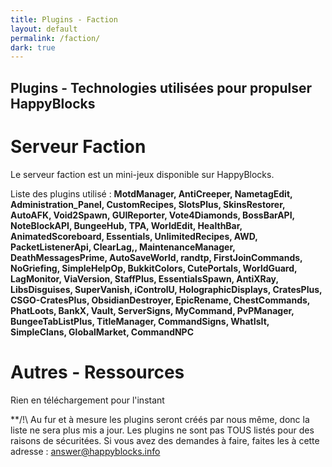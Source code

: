 ```yaml
---
title: Plugins - Faction
layout: default
permalink: /faction/
dark: true
---
```


## Plugins - Technologies utilisées pour propulser HappyBlocks

# Serveur Faction

Le serveur faction est un mini-jeux disponible sur HappyBlocks.

Liste des plugins utilisé :
**MotdManager,
 AntiCreeper,
 NametagEdit,
 Administration_Panel,
 CustomRecipes,
 SlotsPlus,
 SkinsRestorer,
 AutoAFK,
 Void2Spawn,
 GUIReporter,
 Vote4Diamonds,
 BossBarAPI,
 NoteBlockAPI,
 BungeeHub,
 TPA,
 WorldEdit,
 HealthBar,
 AnimatedScoreboard,
 Essentials,
 UnlimitedRecipes,
 AWD,
 PacketListenerApi,
 ClearLag,,
 MaintenanceManager,
 DeathMessagesPrime,
 AutoSaveWorld,
 randtp,
 FirstJoinCommands,
 NoGriefing,
 SimpleHelpOp,
 BukkitColors,
 CutePortals,
 WorldGuard,
 LagMonitor,
 ViaVersion,
 StaffPlus,
 EssentialsSpawn,
 AntiXRay,
 LibsDisguises,
 SuperVanish,
 iControlU,
 HolographicDisplays,
 CratesPlus,
 CSGO-CratesPlus,
 ObsidianDestroyer,
 EpicRename,
 ChestCommands,
 PhatLoots,
 BankX,
 Vault,
 ServerSigns,
 MyCommand,
 PvPManager,
 BungeeTabListPlus,
 TitleManager,
 CommandSigns,
 WhatIsIt,
 SimpleClans,
 GlobalMarket,
 CommandNPC**
 
# Autres - Ressources

Rien en téléchargement pour l'instant

**/!\ Au fur et à mesure les plugins seront créés par nous même, donc la liste ne sera plus mis a jour. Les plugins ne sont pas TOUS listés pour des raisons de sécuritées. Si vous avez des demandes à faire, faites les à cette adresse : answer@happyblocks.info